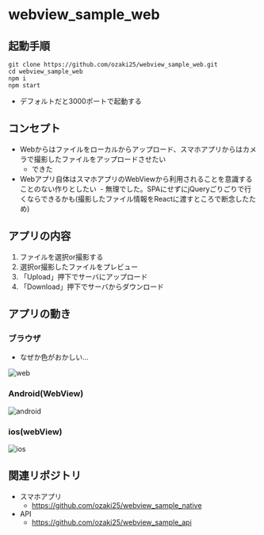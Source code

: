 # webview_sample_web

## 起動手順

```
git clone https://github.com/ozaki25/webview_sample_web.git
cd webview_sample_web
npm i
npm start
```
- デフォルトだと3000ポートで起動する

## コンセプト

- Webからはファイルをローカルからアップロード、スマホアプリからはカメラで撮影したファイルをアップロードさせたい
  - できた
- Webアプリ自体はスマホアプリのWebViewから利用されることを意識することのない作りとしたい
  - 無理でした。SPAにせずにjQueryごりごりで行くならできるかも(撮影したファイル情報をReactに渡すところで断念したため)


## アプリの内容

1. ファイルを選択or撮影する
1. 選択or撮影したファイルをプレビュー
1. 「Upload」押下でサーバにアップロード
1. 「Download」押下でサーバからダウンロード

## アプリの動き

### ブラウザ

- なぜか色がおかしい...

![web](https://user-images.githubusercontent.com/10087419/35786888-aeacca96-0a6d-11e8-8fc6-67362cc140f1.gif)

### Android(WebView)

![android](https://user-images.githubusercontent.com/10087419/35786891-b76be77a-0a6d-11e8-92d6-dee191aefbc4.gif)

### ios(webView)

![ios](https://user-images.githubusercontent.com/10087419/35786890-b5bde11c-0a6d-11e8-9cf4-0980d167b6e9.gif)

## 関連リポジトリ

- スマホアプリ
  - https://github.com/ozaki25/webview_sample_native
- API
  - https://github.com/ozaki25/webview_sample_api
